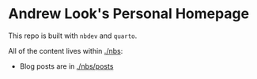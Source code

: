 # Andrew Look's Personal Homepage

This repo is built with `nbdev` and `quarto`.

All of the content lives within [./nbs](./nbs):
- Blog posts are in [./nbs/posts](./nbs/posts)
